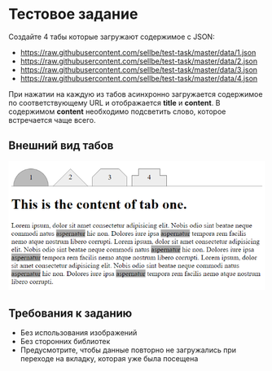 # Тестовое задание

Создайте 4 табы которые загружают содержимое с JSON:
+ https://raw.githubusercontent.com/sellbe/test-task/master/data/1.json
+ https://raw.githubusercontent.com/sellbe/test-task/master/data/2.json
+ https://raw.githubusercontent.com/sellbe/test-task/master/data/3.json
+ https://raw.githubusercontent.com/sellbe/test-task/master/data/4.json

При нажатии на каждую из табов асинхронно загружается содержимое по соответствующему URL и отображается **title** и **content**. В содержимом **content** необходимо подсветить слово, которое встречается чаще всего.

## Внешний вид табов
![Image of Tabs](tabs.png)

## Требования к заданию
+ Без использования изображений 
+ Без сторонних библиотек
+ Предусмотрите, чтобы данные повторно не загружались при переходе на вкладку, которая уже была посещена
